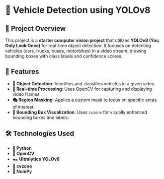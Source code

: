 # 🚗 Vehicle Detection using YOLOv8

## 🚀 Project Overview
This project is a **starter computer vision project** that utilizes **YOLOv8 (You Only Look Once)** for real-time object detection. It focuses on detecting vehicles (cars, trucks, buses, motorbikes) in a video stream, drawing bounding boxes with class labels and confidence scores.

## 📌 Features
- **🚗 Object Detection**: Identifies and classifies vehicles in a given video.
- **🎥 Real-time Processing**: Uses OpenCV for capturing and displaying video frames.
- **🎭 Region Masking**: Applies a custom mask to focus on specific areas of interest.
- **📏 Bounding Box Visualization**: Uses `cvzone` for visually enhanced bounding boxes and labels.

## 🛠️ Technologies Used
- **🐍 Python**
- **📸 OpenCV**
- **🏎️ Ultralytics YOLOv8**
- **🎨 cvzone**
- **🔢 NumPy**
